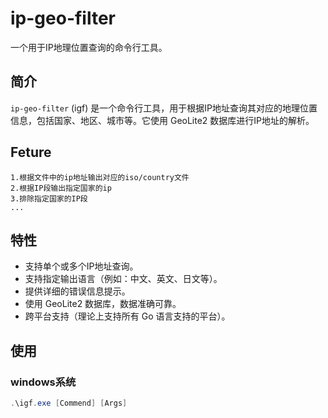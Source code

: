 # ip-geo-filter

一个用于IP地理位置查询的命令行工具。


## 简介

`ip-geo-filter` (igf) 是一个命令行工具，用于根据IP地址查询其对应的地理位置信息，包括国家、地区、城市等。它使用 GeoLite2 数据库进行IP地址的解析。


## Feture


    1.根据文件中的ip地址输出对应的iso/country文件
    2.根据IP段输出指定国家的ip
    3.排除指定国家的IP段
    ...


## 特性

*   支持单个或多个IP地址查询。
*   支持指定输出语言（例如：中文、英文、日文等）。
*   提供详细的错误信息提示。
*   使用 GeoLite2 数据库，数据准确可靠。
*   跨平台支持（理论上支持所有 Go 语言支持的平台）。

## 使用

### windows系统
```powershell
.\igf.exe [Commend] [Args]
```

